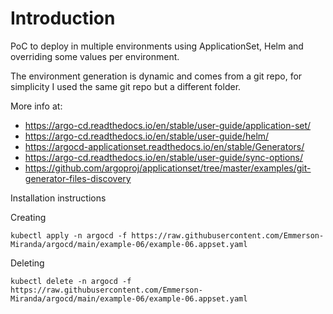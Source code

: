# Introduction
PoC to deploy in multiple environments using ApplicationSet, Helm and overriding some values per environment.

The environment generation is dynamic and comes from a git repo, for simplicity I used the same git repo but a different folder.

More info at: 
- https://argo-cd.readthedocs.io/en/stable/user-guide/application-set/
- https://argo-cd.readthedocs.io/en/stable/user-guide/helm/
- https://argocd-applicationset.readthedocs.io/en/stable/Generators/
- https://argo-cd.readthedocs.io/en/stable/user-guide/sync-options/
- https://github.com/argoproj/applicationset/tree/master/examples/git-generator-files-discovery


Installation instructions

Creating

```
kubectl apply -n argocd -f https://raw.githubusercontent.com/Emmerson-Miranda/argocd/main/example-06/example-06.appset.yaml
```

Deleting

```
kubectl delete -n argocd -f https://raw.githubusercontent.com/Emmerson-Miranda/argocd/main/example-06/example-06.appset.yaml
```